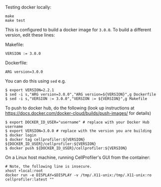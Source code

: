 Testing docker locally:

    make
    make test

This is configured to build a docker image for `3.0.0`. To build a different version, edit these lines:

Makefile:

    VERSION := 3.0.0

Dockerfile:

    ARG version=3.0.0
    
You can do this using `sed` e.g.
    
    $ export VERSION=2.2.1
    $ sed -i s,"ARG version=3.0.0","ARG version=${VERSION}",g Dockerfile
    $ sed -i s,"VERSION := 3.0.0","VERSION := ${VERSION}",g Makefile

To push to docker hub, do the following (look up instructions at https://docs.docker.com/docker-cloud/builds/push-images/ for details)

    $ export DOCKER_ID_USER="username" # replace with your Docker Hub username 
    $ export VERSION=3.0.0 # replace with the version you are building
    $ docker login
    $ docker tag cellprofiler:${VERSION}  ${DOCKER_ID_USER}/cellprofiler:${VERSION} 
    $ docker push ${DOCKER_ID_USER}/cellprofiler:${VERSION} 

On a Linux host machine, running CellProfiler's GUI from the container:

    # Note, the following line is insecure.
    xhost +local:root
    docker run -e DISPLAY=$DISPLAY -v /tmp/.X11-unix:/tmp/.X11-unix:ro cellprofiler:latest ""
